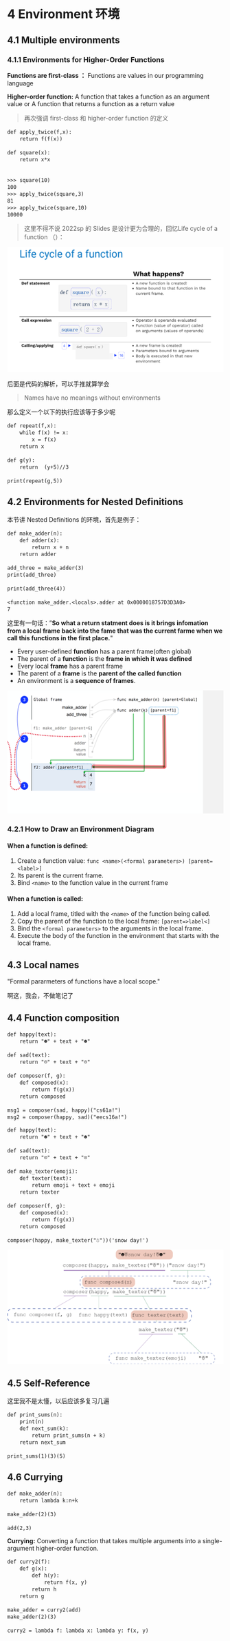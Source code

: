 # 4 Environment 环境

## 4.1 Multiple environments 

### 4.1.1 Environments for Higher-Order Functions

**Functions are first-class ：** Functions are values in our programming language

**Higher-order function:** A function that takes a function as an argument value or
A function that returns a function as a return value

>  再次强调 first-class 和 higher-order function 的定义

```
def apply_twice(f,x):
    return f(f(x))

def square(x):
    return x*x


>>> square(10)
100
>>> apply_twice(square,3)
81
>>> apply_twice(square,10) 
10000
```

> 这里不得不说 2022sp 的 Slides 是设计更为合理的，回忆Life cycle of a function （）：

![](https://raw.githubusercontent.com/biepin7/CloudForImg/master/20220331095008.png)

后面是代码的解析，可以手推就算学会

> Names have no meanings without environments

那么定义一个以下的执行应该等于多少呢

```
def repeat(f,x):
    while f(x) != x:
        x = f(x)
    return x

def g(y):
    return  (y+5)//3

print(repeat(g,5))
```

## 4.2 Environments for Nested Definitions

本节讲 Nested Definitions 的环境，首先是例子：

```
def make_adder(n):
    def adder(x):
        return x + n
    return adder

add_three = make_adder(3)
print(add_three)

print(add_three(4))

<function make_adder.<locals>.adder at 0x0000018757D3D3A0>
7
```

这里有一句话：”**So what a return statment does is it brings infomation from a  local frame back into the fame that was the current farme when we call this functions in the first place.**"

- Every user-defined **function** has a parent frame(often global)
- The parent of a **function** is the **frame in which it was defined**
- Every local **frame** has a parent frame
- The parent of a **frame** is the **parent of the called function**
- An environment is a **sequence of frames**.

![](https://raw.githubusercontent.com/biepin7/CloudForImg/master/20220331102247.png)

### 4.2.1 How to Draw an Environment Diagram

#### When a function is defined:

1. Create a function value:
    `func <name>(<formal parameters>) [parent=<label>]`
2. Its parent is the current frame.
3. Bind `<name>` to the function value in the current frame

#### When a function is called:

1. Add a local frame, titled with the `<name>` of the function being called.
2. Copy the parent of the function to the local frame: `[parent=>label<]`
3. Bind the `<formal parameters>` to the arguments in the local frame.
4. Execute the body of the function in the environment that starts with the local frame.

## 4.3 Local names

"Formal pararmeters of functions have a local scope."

啊这，我会，不做笔记了

## 4.4 Function composition

```
def happy(text):
    return "☻" + text + "☻"
    
def sad(text):
    return "☹" + text + "☹"

def composer(f, g):
    def composed(x):
        return f(g(x))
    return composed

msg1 = composer(sad, happy)("cs61a!")
msg2 = composer(happy, sad)("eecs16a!")
```

```
def happy(text):
    return "☻" + text + "☻"
    
def sad(text):
    return "☹" + text + "☹"

def make_texter(emoji):
    def texter(text):
        return emoji + text + emoji
    return texter
    
def composer(f, g):
    def composed(x):
        return f(g(x))
    return composed

composer(happy, make_texter("☃︎"))('snow day!')
```

![](https://raw.githubusercontent.com/biepin7/CloudForImg/master/20220331144401.png)

## 4.5 Self-Reference

这里我不是太懂，以后应该多复习几遍

```
def print_sums(n):
    print(n)
    def next_sum(k):
        return print_sums(n + k)
    return next_sum

print_sums(1)(3)(5)
```

## 4.6 Currying

```
def make_adder(n):
    return lambda k:n+k

make_adder(2)(3)

add(2,3)
```

**Currying:** Converting a function that takes multiple arguments into a single-argument higher-order function.

```
def curry2(f):
    def g(x):
        def h(y):
            return f(x, y)
        return h
    return g
    
make_adder = curry2(add)
make_adder(2)(3)

curry2 = lambda f: lambda x: lambda y: f(x, y)
```





